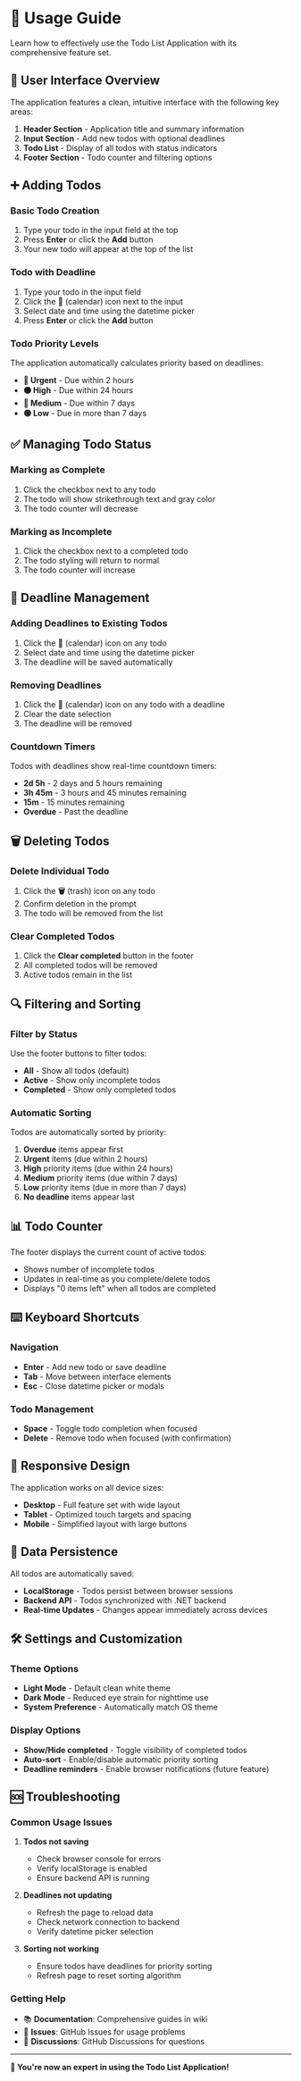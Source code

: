 # 📝 Usage Guide

Learn how to effectively use the Todo List Application with its comprehensive feature set.

## 🎨 User Interface Overview

The application features a clean, intuitive interface with the following key areas:

1. **Header Section** - Application title and summary information
2. **Input Section** - Add new todos with optional deadlines
3. **Todo List** - Display of all todos with status indicators
4. **Footer Section** - Todo counter and filtering options

## ➕ Adding Todos

### Basic Todo Creation
1. Type your todo in the input field at the top
2. Press **Enter** or click the **Add** button
3. Your new todo will appear at the top of the list

### Todo with Deadline
1. Type your todo in the input field
2. Click the **📅** (calendar) icon next to the input
3. Select date and time using the datetime picker
4. Press **Enter** or click the **Add** button

### Todo Priority Levels
The application automatically calculates priority based on deadlines:
- **🔴 Urgent** - Due within 2 hours
- **🟠 High** - Due within 24 hours
- **🔵 Medium** - Due within 7 days
- **🟢 Low** - Due in more than 7 days

## ✅ Managing Todo Status

### Marking as Complete
1. Click the checkbox next to any todo
2. The todo will show strikethrough text and gray color
3. The todo counter will decrease

### Marking as Incomplete
1. Click the checkbox next to a completed todo
2. The todo styling will return to normal
3. The todo counter will increase

## 📅 Deadline Management

### Adding Deadlines to Existing Todos
1. Click the **📅** (calendar) icon on any todo
2. Select date and time using the datetime picker
3. The deadline will be saved automatically

### Removing Deadlines
1. Click the **📅** (calendar) icon on any todo with a deadline
2. Clear the date selection
3. The deadline will be removed

### Countdown Timers
Todos with deadlines show real-time countdown timers:
- **2d 5h** - 2 days and 5 hours remaining
- **3h 45m** - 3 hours and 45 minutes remaining
- **15m** - 15 minutes remaining
- **Overdue** - Past the deadline

## 🗑️ Deleting Todos

### Delete Individual Todo
1. Click the **🗑️** (trash) icon on any todo
2. Confirm deletion in the prompt
3. The todo will be removed from the list

### Clear Completed Todos
1. Click the **Clear completed** button in the footer
2. All completed todos will be removed
3. Active todos remain in the list

## 🔍 Filtering and Sorting

### Filter by Status
Use the footer buttons to filter todos:
- **All** - Show all todos (default)
- **Active** - Show only incomplete todos
- **Completed** - Show only completed todos

### Automatic Sorting
Todos are automatically sorted by priority:
1. **Overdue** items appear first
2. **Urgent** items (due within 2 hours)
3. **High** priority items (due within 24 hours)
4. **Medium** priority items (due within 7 days)
5. **Low** priority items (due in more than 7 days)
6. **No deadline** items appear last

## 📊 Todo Counter

The footer displays the current count of active todos:
- Shows number of incomplete todos
- Updates in real-time as you complete/delete todos
- Displays "0 items left" when all todos are completed

## ⌨️ Keyboard Shortcuts

### Navigation
- **Enter** - Add new todo or save deadline
- **Tab** - Move between interface elements
- **Esc** - Close datetime picker or modals

### Todo Management
- **Space** - Toggle todo completion when focused
- **Delete** - Remove todo when focused (with confirmation)

## 📱 Responsive Design

The application works on all device sizes:
- **Desktop** - Full feature set with wide layout
- **Tablet** - Optimized touch targets and spacing
- **Mobile** - Simplified layout with large buttons

## 🔄 Data Persistence

All todos are automatically saved:
- **LocalStorage** - Todos persist between browser sessions
- **Backend API** - Todos synchronized with .NET backend
- **Real-time Updates** - Changes appear immediately across devices

## 🛠️ Settings and Customization

### Theme Options
- **Light Mode** - Default clean white theme
- **Dark Mode** - Reduced eye strain for nighttime use
- **System Preference** - Automatically match OS theme

### Display Options
- **Show/Hide completed** - Toggle visibility of completed todos
- **Auto-sort** - Enable/disable automatic priority sorting
- **Deadline reminders** - Enable browser notifications (future feature)

## 🆘 Troubleshooting

### Common Usage Issues

1. **Todos not saving**
   - Check browser console for errors
   - Verify localStorage is enabled
   - Ensure backend API is running

2. **Deadlines not updating**
   - Refresh the page to reload data
   - Check network connection to backend
   - Verify datetime picker selection

3. **Sorting not working**
   - Ensure todos have deadlines for priority sorting
   - Refresh page to reset sorting algorithm

### Getting Help

- 📚 **Documentation**: Comprehensive guides in wiki
- 🐛 **Issues**: GitHub Issues for usage problems
- 💬 **Discussions**: GitHub Discussions for questions

---
**🎉 You're now an expert in using the Todo List Application!**